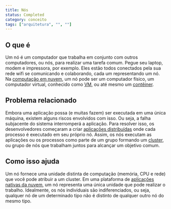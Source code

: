 ```yaml
---
title: Nós
status: Completed
category: conceito
tags: ["arquitetura", "", ""]
---
```


## O que é

Um nó é um computador que trabalha em conjunto com outros computadores, ou nós, para realizar uma tarefa comum. 
Pegue seu laptop, modem e impressora, por exemplo. 
Eles estão todos conectados pela sua rede wifi se comunicando e colaborando, cada um representando um nó. 
Na [computação em nuvem](/pt-br/cloud-computing/), um nó pode ser um computador físico, 
um computador virtual, conhecido como [VM](/pt-br/virtual-machine/), ou até mesmo um [contêiner](/pt-br//container/).

## Problema relacionado

Embora uma aplicação possa (e muitas fazem) ser executada em uma única máquina, existem alguns riscos envolvidos com isso. 
Ou seja, a falha subjacente do sistema interromperá a aplicação. 
Para resolver isso, os desenvolvedores começaram a criar [aplicações distribuídas](/distributed-apps/) onde cada processo é executado em seu próprio nó. 
Assim, os nós executam as aplicações ou os processos como parte de um grupo formando um [cluster](/pt-br/cluster/), ou grupo de nós que trabalham juntos para alcançar um objetivo comum.

## Como isso ajuda

Um nó fornece uma unidade distinta de computação (memória, CPU e rede) que você pode atribuir a um cluster. 
Em uma plataforma de [aplicações nativas da nuvem](/pt-br/cloud-native-tech/), um nó representa uma única unidade que pode realizar o trabalho. 
Idealmente, os nós individuais são indiferenciados, 
ou seja, qualquer nó de um determinado tipo não é distinto de qualquer outro nó do mesmo tipo.
